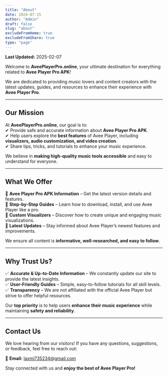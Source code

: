 ```yaml
---
title: "About"
date: 2024-07-15
author: "Admin"
draft: false
slug: "about"
excludeFromHome: true
excludeFromShare: true
type: "page"
---
```


**Last Updated:** 2025-02-07  

Welcome to **AveePlayerPro.online**, your ultimate destination for everything related to **Avee Player Pro APK**!  

We are dedicated to providing music lovers and content creators with the latest updates, guides, and resources to enhance their experience with **Avee Player Pro**.  

---

## **Our Mission**  

At **AveePlayerPro.online**, our goal is to:  
✔ Provide safe and accurate information about **Avee Player Pro APK**.  
✔ Help users explore the **best features** of Avee Player, including **visualizers, audio customization, and video creation**.  
✔ Share tips, tricks, and tutorials to enhance your music experience.  

We believe in **making high-quality music tools accessible** and easy to understand for everyone.  

---

## **What We Offer**  

🎵 **Avee Player Pro APK Information** – Get the latest version details and features.  
📖 **Step-by-Step Guides** – Learn how to download, install, and use Avee Player like a pro.  
🎨 **Custom Visualizers** – Discover how to create unique and engaging music visualizations.  
📰 **Latest Updates** – Stay informed about Avee Player’s newest features and improvements.  

We ensure all content is **informative, well-researched, and easy to follow**.  

---

## **Why Trust Us?**  

✅ **Accurate & Up-to-Date Information** – We constantly update our site to provide the latest insights.  
✅ **User-Friendly Guides** – Simple, easy-to-follow tutorials for all skill levels.  
✅ **Transparency** – We are not affiliated with the official Avee Player but strive to offer helpful resources.  

Our **top priority** is to help users **enhance their music experience** while maintaining **safety and reliability**.  

---

## **Contact Us**  

We love hearing from our visitors! If you have any questions, suggestions, or feedback, feel free to reach out:  

📧 **Email:** [laxmi735234@gmail.com](mailto:laxmi735234@gmail.com)  

Stay connected with us and **enjoy the best of Avee Player Pro!**  
